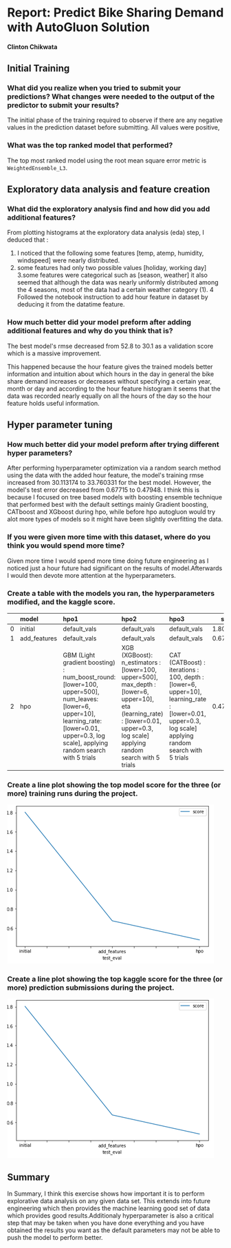 # Report: Predict Bike Sharing Demand with AutoGluon Solution
#### Clinton Chikwata

## Initial Training
### What did you realize when you tried to submit your predictions? What changes were needed to the output of the predictor to submit your results?
The initial phase of the training required to observe if there are 
any negative values in the prediction dataset before submitting. All values were positive,

### What was the top ranked model that performed?
The top most ranked model using the root mean square error metric is `WeightedEnsemble_L3`.

## Exploratory data analysis and feature creation
### What did the exploratory analysis find and how did you add additional features?
From plotting histograms at the exploratory data analysis (eda) step, I deduced that :

1. I noticed that the following some features  [temp, atemp, humidity, windspeed] were nearly distributed.
2. some features had only two possible values [holiday, working day]
3.some features were categorical such as [season, weather] it also seemed that although the data was
nearly uniformly distributed among the 4 seasons, most of the data had a certain weather category (1).
4 Followed the notebook instruction to add hour feature in dataset by deducing it from the datatime feature.


### How much better did your model preform after adding additional features and why do you think that is?
The best model's rmse decreased from 52.8 to 30.1 as a validation score which is a massive improvement.

This happened because the hour feature gives the trained models better information and intuition
about which hours in the day in general the bike share demand increases or decreases without specifying a certain year, 
month or day and according to the hour feature histogram 
it seems that the data was recorded nearly equally on all the hours of the day so the hour feature holds useful information.

## Hyper parameter tuning
### How much better did your model preform after trying different hyper parameters?
After performing hyperparameter optimization via a random search method using the data with the added hour feature,
the model's training rmse increased from 30.113174 to 33.760331 for the best model. However, 
the model's test error decreased from 0.67715 to 0.47948. 
I think this is because I focused on tree based models with boosting ensemble technique that performed best with the default settings mainly Gradient boosting,
CATboost and XGboost during hpo, 
while before hpo autogluon would try alot more types of models so it might have been slightly overfitting the data.

### If you were given more time with this dataset, where do you think you would spend more time?
Given more time I would spend more time doing future engineering as I noticed just a hour future had significant on the results of model.Afterwards
I would then devote more attention at the hyperparameters.

### Create a table with the models you ran, the hyperparameters modified, and the kaggle score.
|    | model        | hpo1                                                                                                                                                                                            | hpo2                                                                                                                                                                                 | hpo3                                                                                                                                                     |   score |
|---:|:-------------|:------------------------------------------------------------------------------------------------------------------------------------------------------------------------------------------------|:-------------------------------------------------------------------------------------------------------------------------------------------------------------------------------------|:---------------------------------------------------------------------------------------------------------------------------------------------------------|--------:|
|  0 | initial      | default_vals                                                                                                                                                                                    | default_vals                                                                                                                                                                         | default_vals                                                                                                                                             | 1.80412 |
|  1 | add_features | default_vals                                                                                                                                                                                    | default_vals                                                                                                                                                                         | default_vals                                                                                                                                             | 0.67715 |
|  2 | hpo          | GBM (Light gradient boosting) : num_boost_round: [lower=100, upper=500], num_leaves:[lower=6, upper=10], learning_rate:[lower=0.01, upper=0.3, log scale], applying random search with 5 trials | XGB (XGBoost): n_estimators : [lower=100, upper=500], max_depth : [lower=6, upper=10], eta (learning_rate) : [lower=0.01, upper=0.3, log scale] applying random search with 5 trials | CAT (CATBoost) : iterations : 100, depth : [lower=6, upper=10], learning_rate  : [lower=0.01, upper=0.3, log scale] applying random search with 5 trials | 0.47948 |

### Create a line plot showing the top model score for the three (or more) training runs during the project.


![model_train_score.png](img/model_test_score.png)

### Create a line plot showing the top kaggle score for the three (or more) prediction submissions during the project.


![model_test_score.png](img/model_test_score.png)

## Summary
In Summary, I think this exercise shows how important it is to perform explorative data analysis on any given data set.
This extends into future engineering which then provides the machine learning good set of data which provides good results.Additionaly hyperparameter is also a critical step 
that may be taken when you have done everything and you have obtained the results you want as the default parameters may not be able
to push the model to perform better.